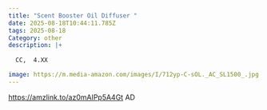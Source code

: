 ```yaml
---
title: "Scent Booster Oil Diffuser "
date: 2025-08-18T10:44:11.785Z
tags: 2025-08-18
Category: other
description: |+
  
  CC,  4.XX

image: https://m.media-amazon.com/images/I/712yp-C-sOL._AC_SL1500_.jpg
---
```

https://amzlink.to/az0mAIPp5A4Gt   AD